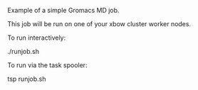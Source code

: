 Example of a simple Gromacs MD job.

This job will be run on one of your xbow cluster worker nodes.

To run interactively:

./runjob.sh

To run via the task spooler:

tsp runjob.sh


